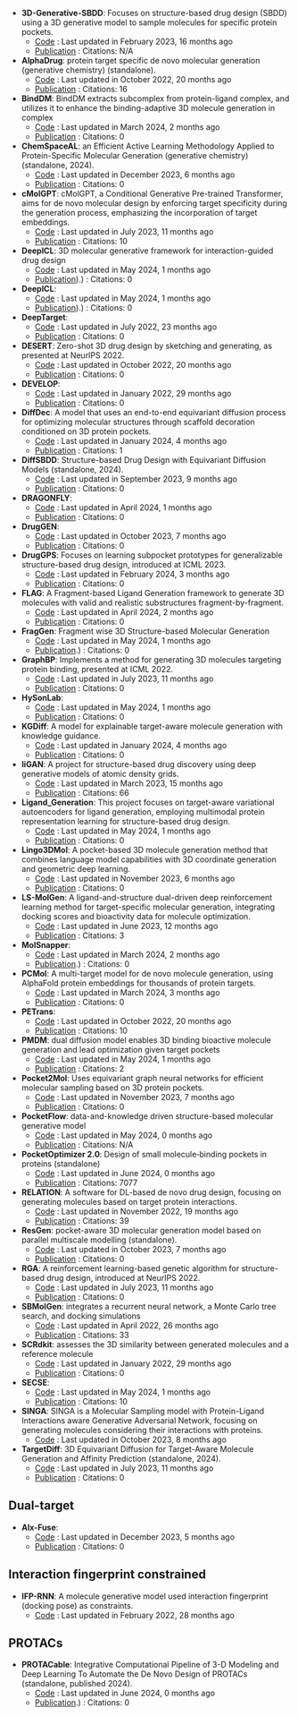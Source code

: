 - **3D-Generative-SBDD**: Focuses on structure-based drug design (SBDD) using a 3D generative model to sample molecules for specific protein pockets.
	- [Code](https://github.com/luost26/3D-Generative-SBDD) : Last updated in February 2023, 16 months ago
	- [Publication](https://arxiv.org/abs/2203.10446) : Citations: N/A
- **AlphaDrug**: protein target specific de novo molecular generation (generative chemistry) (standalone).
	- [Code](https://github.com/CMACH508/AlphaDrug) : Last updated in October 2022, 20 months ago
	- [Publication](https://doi.org/10.1093/pnasnexus/pgac227) : Citations: 16
- **BindDM**: BindDM extracts subcomplex from protein-ligand complex, and utilizes it to enhance the binding-adaptive 3D molecule generation in complex
	- [Code](https://github.com/YangLing0818/BindDM) : Last updated in March 2024, 2 months ago
	- [Publication](https://doi.org/10.1609/aaai.v38i11.29162) : Citations: 0
- **ChemSpaceAL**: an Efficient Active Learning Methodology Applied to Protein-Specific Molecular Generation (generative chemistry) (standalone, 2024).
	- [Code](https://github.com/gregory-kyro/ChemSpaceAL) : Last updated in December 2023, 6 months ago
	- [Publication](https://doi.org/10.1021/acs.jcim.3c01456) : Citations: 0
- **cMolGPT**: cMolGPT, a Conditional Generative Pre-trained Transformer, aims for de novo molecular design by enforcing target specificity during the generation process, emphasizing the incorporation of target embeddings.
	- [Code](https://github.com/VV123/cMolGPT) : Last updated in July 2023, 11 months ago
	- [Publication](https://doi.org/10.3390/molecules28114430) : Citations: 10
- **DeepICL**: 3D molecular generative framework for interaction-guided drug design
	- [Code](https://github.com/ACE-KAIST/DeepICL) : Last updated in May 2024, 1 months ago
	- [Publication](https://doi.org/10.1038/s41467-024-47011-2)).) : Citations: 0
- **DeepICL**: 
	- [Code](https://github.com/ACE-KAIST/DeepICL) : Last updated in May 2024, 1 months ago
	- [Publication](https://doi.org/10.1038/s41467-024-47011-2)).) : Citations: 0
- **DeepTarget**: 
	- [Code](https://github.com/ehoogeboom/e3_diffusion_for_molecules) : Last updated in July 2022, 23 months ago
	- [Publication](https://doi.org/10.48550/arXiv.2203.17003) : Citations: 0
- **DESERT**: Zero-shot 3D drug design by sketching and generating, as presented at NeurIPS 2022.
	- [Code](https://github.com/longlongman/DESERT) : Last updated in October 2022, 20 months ago
	- [Publication](https://doi.org/10.48550/arXiv.2209.13865) : Citations: 0
- **DEVELOP**: 
	- [Code](https://github.com/oxpig/DEVELOP/tree/main) : Last updated in January 2022, 29 months ago
	- [Publication](https://doi.org/10.1101/2021.04.27.441676v1.full) : Citations: 0
- **DiffDec**: A model that uses an end-to-end equivariant diffusion process for optimizing molecular structures through scaffold decoration conditioned on 3D protein pockets.
	- [Code](https://github.com/biomed-AI/DiffDec/blob/master/README.md) : Last updated in January 2024, 4 months ago
	- [Publication](https://doi.org/10.1021/acs.jcim.3c01466) : Citations: 1
- **DiffSBDD**: Structure-based Drug Design with Equivariant Diffusion Models (standalone, 2024).
	- [Code](https://github.com/arneschneuing/DiffSBDD) : Last updated in September 2023, 9 months ago
	- [Publication](https://doi.org/10.48550/arXiv.2210.13695) : Citations: 0
- **DRAGONFLY**: 
	- [Code](https://github.com/ETHmodlab/dragonfly_gen) : Last updated in April 2024, 1 months ago
	- [Publication](https://doi.org/10.1038/s41557--023--01360--5-green) : Citations: 0
- **DrugGEN**: 
	- [Code](https://github.com/asarigun/DrugGEN) : Last updated in October 2023, 7 months ago
	- [Publication](https://doi.org/10.48550/arXiv.2302.07868) : Citations: 0
- **DrugGPS**: Focuses on learning subpocket prototypes for generalizable structure-based drug design, introduced at ICML 2023.
	- [Code](https://github.com/zaixizhang/DrugGPS_ICML23) : Last updated in February 2024, 3 months ago
	- [Publication](https://doi.org/10.48550/arXiv.2305.13997) : Citations: 0
- **FLAG**: A Fragment-based Ligand Generation framework to generate 3D molecules with valid and realistic substructures fragment-by-fragment.
	- [Code](https://github.com/zaixizhang/FLAG) : Last updated in April 2024, 2 months ago
	- [Publication](https://doi.org/10.48550/arXiv.2305.13997) : Citations: 0
- **FragGen**: Fragment wise 3D Structure-based Molecular Generation
	- [Code](https://github.com/HaotianZhangAI4Science/FragGen) : Last updated in May 2024, 1 months ago
	- [Publication](https://doi.org/10.5281/zenodo.7758282).) : Citations: 0
- **GraphBP**: Implements a method for generating 3D molecules targeting protein binding, presented at ICML 2022.
	- [Code](https://github.com/divelab/GraphBP) : Last updated in July 2023, 11 months ago
	- [Publication](https://doi.org/10.48550/arXiv.2204.09410) : Citations: 0
- **HySonLab**: 
	- [Code](https://github.com/HySonLab/Ligand_Generation) : Last updated in May 2024, 1 months ago
	- [Publication](https://doi.org/10.1088/2632-2153/ad3ee4) : Citations: 0
- **KGDiff**: A model for explainable target-aware molecule generation with knowledge guidance.
	- [Code](https://github.com/CMACH508/KGDiff) : Last updated in January 2024, 4 months ago
	- [Publication](https://doi.org/10.5281/zenodo.8419944) : Citations: 0
- **liGAN**: A project for structure-based drug discovery using deep generative models of atomic density grids.
	- [Code](https://github.com/mattragoza/liGAN) : Last updated in March 2023, 15 months ago
	- [Publication](https://doi.org/10.1039/D1SC05976A) : Citations: 66
- **Ligand_Generation**: This project focuses on target-aware variational autoencoders for ligand generation, employing multimodal protein representation learning for structure-based drug design.
	- [Code](https://github.com/HySonLab/Ligand_Generation) : Last updated in May 2024, 1 months ago
	- [Publication](https://doi.org/10.1088/2632-2153/ad3ee4) : Citations: 0
- **Lingo3DMol**: A pocket-based 3D molecule generation method that combines language model capabilities with 3D coordinate generation and geometric deep learning.
	- [Code](https://github.com/stonewiseAIDrugDesign/Lingo3DMol) : Last updated in November 2023, 6 months ago
	- [Publication](https://doi.org/10.48550/arXiv.2305.10133) : Citations: 0
- **LS-MolGen**: A ligand-and-structure dual-driven deep reinforcement learning method for target-specific molecular generation, integrating docking scores and bioactivity data for molecule optimization.
	- [Code](https://github.com/songleee/LS-MolGen) : Last updated in June 2023, 12 months ago
	- [Publication](https://doi.org/10.1021/acs.jcim.3c00587) : Citations: 3
- **MolSnapper**: 
	- [Code](https://github.com/oxpig/MolSnapper) : Last updated in March 2024, 2 months ago
	- [Publication](https://doi.org/10.1101/2024.03.28.586278v1).) : Citations: 0
- **PCMol**: A multi-target model for de novo molecule generation, using AlphaFold protein embeddings for thousands of protein targets.
	- [Code](https://github.com/CDDLeiden/PCMol) : Last updated in March 2024, 3 months ago
	- [Publication](https://doi.org/10.5281/zenodo.10512870.svg) : Citations: 0
- **PETrans**: 
	- [Code](https://github.com/Chinafor/PETrans) : Last updated in October 2022, 20 months ago
	- [Publication](https://doi.org/10.3390/ijms24021146) : Citations: 10
- **PMDM**: dual diffusion model enables 3D binding bioactive molecule generation and lead optimization given target pockets
	- [Code](https://github.com/Layne-Huang/PMDM/tree/main) : Last updated in May 2024, 1 months ago
	- [Publication](https://doi.org/10.1038/s41467-024-46569-1) : Citations: 2
- **Pocket2Mol**: Uses equivariant graph neural networks for efficient molecular sampling based on 3D protein pockets.
	- [Code](https://github.com/pengxingang/Pocket2Mol) : Last updated in November 2023, 7 months ago
	- [Publication](https://doi.org/10.48550/arXiv.2205.07249) : Citations: 0
- **PocketFlow**: data-and-knowledge driven structure-based molecular generative model
	- [Code](https://github.com/Saoge123/PocketFlow) : Last updated in May 2024, 0 months ago
	- [Publication](https://openreview.net/pdf?id=H1fWoYhdim) : Citations: N/A
- **PocketOptimizer 2.0**: Design of small molecule‐binding pockets in proteins (standalone)
	- [Code](https://github.com/Hoecker-Lab/pocketoptimizer) : Last updated in June 2024, 0 months ago
	- [Publication](https://doi.org/10.1021/acs.jctc.5b00255) : Citations: 7077
- **RELATION**: A software for DL-based de novo drug design, focusing on generating molecules based on target protein interactions.
	- [Code](https://github.com/micahwang/RELATION) : Last updated in November 2022, 19 months ago
	- [Publication](https://doi.org/10.1021/acs.jmedchem.2c00732) : Citations: 39
- **ResGen**: pocket-aware 3D molecular generation model based on parallel multiscale modelling (standalone).
	- [Code](https://github.com/HaotianZhangAI4Science/ResGen) : Last updated in October 2023, 7 months ago
	- [Publication](https://doi.org/10.5281/zenodo.7759114) : Citations: 0
- **RGA**: A reinforcement learning-based genetic algorithm for structure-based drug design, introduced at NeurIPS 2022.
	- [Code](https://github.com/futianfan/reinforced-genetic-algorithm) : Last updated in July 2023, 11 months ago
	- [Publication](https://doi.org/10.48550/arXiv.2211.16508) : Citations: 0
- **SBMolGen**: integrates a recurrent neural network, a Monte Carlo tree search, and docking simulations
	- [Code](https://github.com/clinfo/SBMolGen) : Last updated in April 2022, 26 months ago
	- [Publication](https://doi.org/10.1021/acs.jcim.1c00679) : Citations: 33
- **SCRdkit**: assesses the 3D similarity between generated molecules and a reference molecule
	- [Code](https://github.com/oxpig/DEVELOP/blob/main/analysis/calc_SC_RDKit.py) : Last updated in January 2022, 29 months ago
	- [Publication](https://doi.org/10.1101/2021.04.27.441676v1.full) : Citations: 0
- **SECSE**: 
	- [Code](https://github.com/KeenThera/SECSE) : Last updated in May 2024, 1 months ago
	- [Publication](https://doi.org/10.1186/s13321-022-00598-4) : Citations: 10
- **SINGA**: SINGA is a Molecular Sampling model with Protein-Ligand Interactions aware Generative Adversarial Network, focusing on generating molecules considering their interactions with proteins.
	- [Code](https://github.com/Isomorpfishm/SINGA) : Last updated in October 2023, 8 months ago
- **TargetDiff**: 3D Equivariant Diffusion for Target-Aware Molecule Generation and Affinity Prediction (standalone, 2024).
	- [Code](https://github.com/guanjq/targetdiff) : Last updated in July 2023, 11 months ago
	- [Publication](https://doi.org/10.48550/arXiv.2303.03543) : Citations: 0

## **Dual-target**
- **Alx-Fuse**: 
	- [Code](https://github.com/biomed-AI/AIxFuse) : Last updated in December 2023, 5 months ago
	- [Publication](https://doi.org/10.1101/2023.12.10.571029) : Citations: 0

## **Interaction fingerprint constrained**
- **IFP-RNN**: A molecule generative model used interaction fingerprint (docking pose) as constraints.
	- [Code](https://github.com/jeah-z/IFP-RNN) : Last updated in February 2022, 28 months ago

## **PROTACs**
- **PROTACable**: Integrative Computational Pipeline of 3-D Modeling and Deep Learning To Automate the De Novo Design of PROTACs (standalone, published 2024).
	- [Code](https://github.com/giaguaro/PROTACable/) : Last updated in June 2024, 0 months ago
	- [Publication](https://doi.org/10.1186/s13321-021-00522-2).) : Citations: 0
